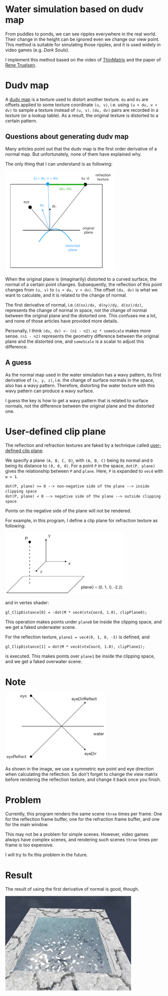 # Water simulation based on dudv map

From puddles to ponds, we can see ripples everywhere in the real world.
Their change in the height can be ignored even we change our view point.
This method is suitable for simulating those ripples,
and it is used widely in video games (e.g. *Dark Souls*).

I implement this method based on the video of [ThinMatrix](https://www.youtube.com/watch?v=HusvGeEDU_U&list=PLRIWtICgwaX23jiqVByUs0bqhnalNTNZh) and the paper of [Rene Truelsen](http://image.diku.dk/projects/media/rene.truelsen.07.pdf).

# Dudv map

A [dudv map](http://wiki.polycount.com/wiki/DuDv_map) is a texture used to distort another texture.
`du` and `dv` are offsets applied to some texture coordinate `(u, v)`,
i.e. using `(u + du, v + dv)` to sample a texture instead of `(u, v)`.
`(du, dv)` pairs are recorded in a texture (or a lookup table).
As a result, the original texture is distorted to a certain pattern.

## Questions about generating dudv map

Many articles point out that the dudv map is the first order derivative of a normal map.
But unfortunately, none of them have explained why.

The only thing that I can understand is as following:

![myThought](./image/myThought.png)

When the original plane is (imaginarily) distorted to a curved surface,
the normal of a certain point changes.
Subsequently, the reflection of this point changes from `(u, v)` to `(u + du, v + dv)`.
The offset `(du, dv)` is what we want to calculate,
and it is related to the change of normal.

The first derivative of normal, i.e.`(d(nx)/dx, d(ny)/dy, d(nz)/dz)`,
represents the change of normal in space,
not the change of normal between the original plane and the distorted one.
This confuses me a lot,
and none of those articles have provided more details.

Personally, I think `(du, dv) <- (n1 - n2).xz * someScale` makes more sense.
`(n1 - n2)` represents the geometry difference between the original plane and the distorted one,
and `someScale` is a scalar to adjust this difference.

## A guess

As the normal map used in the water simulation has a wavy pattern,
its first derivative of `(x, y, z)`,
i.e. the change of surface normals in the space, also has a wavy pattern.
Therefore, distorting the water texture with this wavy pattern can produce a wavy surface.

I guess the key is how to get a wavy pattern that is related to surface normals,
not the difference between the original plane and the distorted one.

# User-defined clip plane

The reflection and refraction textures are faked by a technique called [user-defined clip plane](https://www.khronos.org/opengl/wiki/Vertex_Post-Processing#User-defined_clipping).

We specify a plane `(A, B, C, D)`, with `(A, B, C)` being its normal and `D` being its distance to `(0, 0, 0)`.
For a point `P` in the space, `dot(P, plane)` gives the relationship between `P` and `plane`.
Here, `P` is expanded to `vec4` with `w = 1`.

```
dot(P, plane) >= 0 --> non-negative side of the plane --> inside clipping space
dot(P, plane) < 0 --> negative side of the plane --> outside clipping space
```

Points on the negative side of the plane will not be rendered.

For example, in this program, I define a clip plane for refraction texture as following:

![clipPlane](./image/clipPlane.png)

and in vertex shader:

```
gl_ClipDistance[0] = -dot(M * vec4(vtxCoord, 1.0), clipPlane0);
```

This operation makes points under `plane0` be inside the clipping space,
and we get a faked underwater scene.

For the reflection texture, `plane1 = vec4(0, 1, 0, -3)` is defined, and

```
gl_ClipDistance[1] = dot(M * vec4(vtxCoord, 1.0), clipPlane1);
```

is executed.
This makes points over `plane1` be inside the clipping space,
and we get a faked overwater scene.

# Note

![twoEyepoints](./image/twoEyepoints.png)

As shown in the image,
we use a symmetric eye point and eye direction when calculating the reflection.
So don't forget to change the view matrix before rendering the reflection texture,
and change it back once you finish.

# Problem

Currently, this program renders the same scene `three` times per frame.
One for the reflection frame buffer, one for the refraction frame buffer,
and one for the main window.

This may not be a problem for simple scenes.
However, video games always have complex scenes,
and rendering such scenes `three` times per frame is too expensive.

I will try to fix this problem in the future.

# Result

The result of using the first derivative of normal is good, though.

![output](output.gif)
